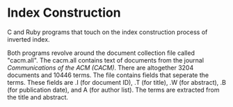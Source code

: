 # Index Construction

C and Ruby programs that touch on the index construction process of inverted index.

Both programs revolve around the document collection file called "cacm.all". The cacm.all contains text of documents from the journal *Communications of the ACM (CACM)*. There are altogether 3204 documents and 10446 terms. The file contains fields that seperate the terms. These fields are .I (for document ID), .T (for title), .W (for abstract), .B (for publication date), and A (for author list). The terms are extracted from the title and abstract.
